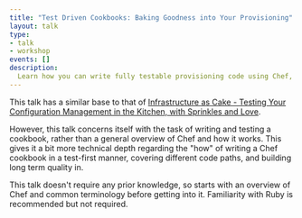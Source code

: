 ```yaml
---
title: "Test Driven Cookbooks: Baking Goodness into Your Provisioning"
layout: talk
type:
- talk
- workshop
events: []
description:
  Learn how you can write fully testable provisioning code using Chef, giving you greater confidence in the servers you deploy your awesome applications to. In this example we'll create a cookbook from scratch, and go through the process of testing different code paths through unit and integration tests. The food puns hopefully won't leave a bad taste in your mouth as you learn some secret sauce.
---
```

This talk has a similar base to that of [Infrastructure as Cake - Testing Your Configuration Management in the Kitchen, with Sprinkles and Love](/talks/chef-infrastructure-as-cake/).

However, this talk concerns itself with the task of writing and testing a cookbook, rather than a general overview of Chef and how it works. This gives it a bit more technical depth regarding the "how" of writing a Chef cookbook in a test-first manner, covering different code paths, and building long term quality in.

This talk doesn't require any prior knowledge, so starts with an overview of Chef and common terminology before getting into it. Familiarity with Ruby is recommended but not required.

